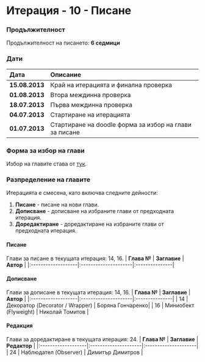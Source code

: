 # Итерация - 10 - Писане #

### Продължителност ###

Продължителност на писането: **6 седмици**

### Дати ###

| **Дата** | **Описание** |
|:-------------|:---------------------|
| **15.08.2013** | Край на итерацията и финална проверка |
| **01.08.2013** | Втора междинна проверка |
| **18.07.2013** | Първа междинна проверка |
| **04.07.2013** | Стартиране на итерацията |
| **01.07.2013** | Стартиране на doodle форма за избор на глави за писане |

### Форма за избор на глави ###

Избор на главите става от [тук](http://www.doodle.com/5f3xmgur7mx9fagw).


### Разпределение на главите ###
Итерацията е смесена, като включва следните дейности:
  1. **Писане** - писане на нови глави.
  1. **Дописване** - дописване на избраните глави от предходната итерация.
  1. **Доредактиране** - доредактиране на избраните глави от предходната итерация.


#### Писане ####
Глави за писане в текущата итерация: 14, 16.
| **Глава №** | **Заглавие** | **Автор** |
|:-------------------|:---------------------|:---------------|


#### Дописване ####
Глави за дописане в текущата итерация: 14, 16.
| **Глава №** | **Заглавие** | **Автор** |
|:-------------------|:---------------------|:---------------|
| 14 | Декоратор (Decorator / Wrapper) | Боряна Гончаренко|
| 16 | Миниобект (Flyweight) | Николай Томитов |

#### Редакция ####
Глави за доредактиране в текущата итерация: 24.
| **Глава №** | **Заглавие** | **Редактор** |
|:-------------------|:---------------------|:---------------------|
| 24 | Наблюдател (Observer)  | Димитър Димитров |